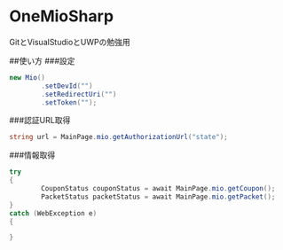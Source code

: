 # OneMioSharp
GitとVisualStudioとUWPの勉強用  

##使い方
###設定
```cs
new Mio()
        .setDevId("")
        .setRedirectUri("")
        .setToken("");
```

###認証URL取得
```cs
string url = MainPage.mio.getAuthorizationUrl("state");
```

###情報取得
```cs
try
{
        CouponStatus couponStatus = await MainPage.mio.getCoupon();
        PacketStatus packetStatus = await MainPage.mio.getPacket();
}
catch (WebException e)
{

}
```

